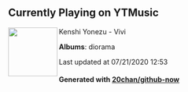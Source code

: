 ## Currently Playing on YTMusic

[<img align="left" width="100" src="https://lh3.googleusercontent.com/mi3mXrU__1jxmWLM1EWc3KJEI2vtZIjozTMO7XKxz7SsYX3ONUzi8-Ed2vYSCFiwl_JLDNTtQS3Rla6Ptw">](https://music.youtube.com/channel/UCC_OGcKdYY-aWFvVMFVGbzw)

Kenshi Yonezu - Vivi

**Albums**: diorama

Last updated at 07/21/2020 12:53

#### Generated with [20chan/github-now](https://github.com/20chan/github-now)


<!--
**20chan/20chan** is a ✨ _special_ ✨ repository because its `README.md` (this file) appears on your GitHub profile.

Here are some ideas to get you started:

- 🔭 I’m currently working on ...
- 🌱 I’m currently learning ...
- 👯 I’m looking to collaborate on ...
- 🤔 I’m looking for help with ...
- 💬 Ask me about ...
- 📫 How to reach me: ...
- 😄 Pronouns: ...
- ⚡ Fun fact: ...
-->
